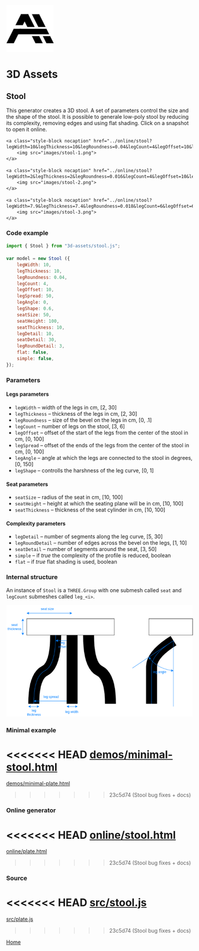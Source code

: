 <img class="logo" src="../assets/logo/logo.png">


# 3D Assets


## Stool

This generator creates a 3D stool. A set
of parameters control the size and the shape of the stool.
It is possible to generale low-poly stool by reducing its
complexity, removing edges and using flat shading. Click
on a snapshot to open it online.

<p class="gallery">

	<a class="style-block nocaption" href="../online/stool?legWidth=10&legThickness=10&legRoundness=0.04&legCount=4&legOffset=10&legSpread=50&legAngle=0&legShape=0.6&seatSize=50&seatHeight=100&seatThickness=10&legDetail=10&seatDetail=30&legRoundDetail=3&flat=false&simple=false">
		<img src="images/stool-1.png">
	</a>

	<a class="style-block nocaption" href="../online/stool?legWidth=2&legThickness=2&legRoundness=0.016&legCount=4&legOffset=10&legSpread=28.8&legAngle=0&legShape=0&seatSize=23.5&seatHeight=100&seatThickness=10&legDetail=5&seatDetail=30&legRoundDetail=3&flat=false&simple=false">
		<img src="images/stool-2.png">
	</a>

	<a class="style-block nocaption" href="../online/stool?legWidth=7.9&legThickness=7.4&legRoundness=0.018&legCount=6&legOffset=63&legSpread=66&legAngle=0&legShape=0.07&seatSize=74.8&seatHeight=51.4&seatThickness=30.5&legDetail=5&seatDetail=40&legRoundDetail=3&flat=false&simple=false">
		<img src="images/stool-3.png">
	</a>

</p>


### Code example

```js
import { Stool } from "3d-assets/stool.js";

var model = new Stool ({
	legWidth: 10,
	legThickness: 10,
	legRoundness: 0.04,
	legCount: 4,
	legOffset: 10,
	legSpread: 50,
	legAngle: 0,
	legShape: 0.6,
	seatSize: 50,
	seatHeight: 100,
	seatThickness: 10,
	legDetail: 10,
	seatDetail: 30,
	legRoundDetail: 3,
	flat: false,
	simple: false,
});
```

### Parameters

#### Legs parameters

* `legWidth` &ndash; width of the legs in cm, [2, 30]
* `legThickness` &ndash; thickness of the legs in cm, [2, 30]
* `legRoundness` &ndash; size of the bevel on the legs in cm, [0, .1]
* `legCount` &ndash; number of legs on the stool, [3, 6]
* `legOffset` &ndash; offset of the start of the legs from the center of the stool in cm, [0, 100]
* `legSpread` &ndash; offset of the ends of the legs from the center of the stool in cm, [0, 100]
* `legAngle` &ndash; angle at which the legs are connected to the stool in degrees, [0, 150]
* `legShape` &ndash; controlls the harshness of the leg curve, [0, 1]

#### Seat parameters

* `seatSize` &ndash; radius of the seat in cm, [10, 100]
* `seatHeight` &ndash; height at which the seating plane will be in cm, [10, 100]
* `seatThickness` &ndash; thickness of the seat cylinder in cm, [10, 100]

#### Complexity parameters

* `legDetail` &ndash; number of segments along the leg curve, [5, 30]
* `legRoundDetail` &ndash; number of edges across the bevel on the legs, [1, 10]
* `seatDetail` &ndash; number of segments around the seat, [3, 50]
* `simple` &ndash; if *true* the complexity of the profile is reduced, boolean
* `flat` &ndash; if *true* flat shading is used, boolean
	
### Internal structure

An instance of `Stool` is a `THREE.Group` with one submesh called `seat` and `legCount` submeshes called `leg_<i>`. 

<img src="images/stool-scheme.png">


### Minimal example

<<<<<<< HEAD
[demos/minimal-stool.html](../demos/minimal-stool.html)
=======
[demos/minimal-plate.html](../demos/minimal-stool.html)
>>>>>>> 23c5d74 (Stool bug fixes + docs)


### Online generator

<<<<<<< HEAD
[online/stool.html](../online/stool.html)
=======
[online/plate.html](../online/stool.html)
>>>>>>> 23c5d74 (Stool bug fixes + docs)


### Source

<<<<<<< HEAD
[src/stool.js](https://github.com/boytchev/assets/blob/main/src/stool.js)
=======
[src/plate.js](https://github.com/boytchev/assets/blob/main/src/stool.js)
>>>>>>> 23c5d74 (Stool bug fixes + docs)

		
<div class="footnote">
	<a href="../">Home</a>
</div>
